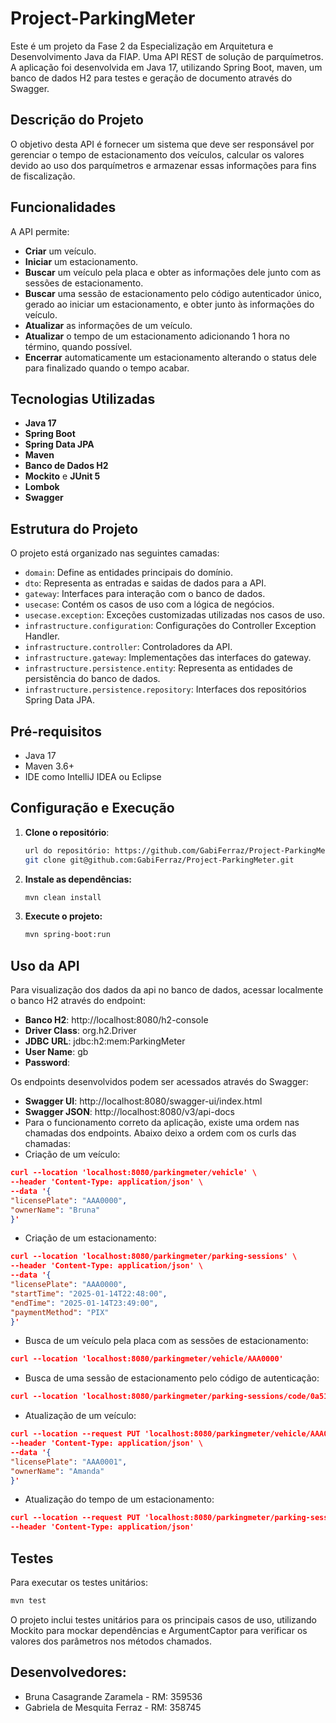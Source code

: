 # Project-ParkingMeter
Este é um projeto da Fase 2 da Especialização em Arquitetura e Desenvolvimento Java da FIAP.
Uma API REST de solução de parquímetros. A aplicação foi desenvolvida em Java 17, utilizando 
Spring Boot, maven, um banco de dados H2 para testes e geração de documento através do Swagger.

## Descrição do Projeto
O objetivo desta API é fornecer um sistema que deve ser responsável por gerenciar o tempo de 
estacionamento dos veículos, calcular os valores devido ao uso dos parquímetros e armazenar essas 
informações para fins de fiscalização.

## Funcionalidades
A API permite:
- **Criar** um veículo.
- **Iniciar** um estacionamento.
- **Buscar** um veículo pela placa e obter as informações dele junto com as sessões de estacionamento.
- **Buscar** uma sessão de estacionamento pelo código autenticador único, gerado ao iniciar um estacionamento,
e obter junto às informações do veículo.
- **Atualizar** as informações de um veículo.
- **Atualizar** o tempo de um estacionamento adicionando 1 hora no término, quando possível.
- **Encerrar** automaticamente um estacionamento alterando o status dele para finalizado quando o tempo acabar.

## Tecnologias Utilizadas
- **Java 17**
- **Spring Boot**
- **Spring Data JPA**
- **Maven**
- **Banco de Dados H2**
- **Mockito** e **JUnit 5**
- **Lombok**
- **Swagger**

## Estrutura do Projeto
O projeto está organizado nas seguintes camadas:
- `domain`: Define as entidades principais do domínio.
- `dto`: Representa as entradas e saidas de dados para a API.
- `gateway`: Interfaces para interação com o banco de dados.
- `usecase`: Contém os casos de uso com a lógica de negócios.
- `usecase.exception`: Exceções customizadas utilizadas nos casos de uso.
- `infrastructure.configuration`: Configurações do Controller Exception Handler.
- `infrastructure.controller`: Controladores da API.
- `infrastructure.gateway`: Implementações das interfaces do gateway.
- `infrastructure.persistence.entity`: Representa as entidades de persistência do banco de dados.
- `infrastructure.persistence.repository`: Interfaces dos repositórios Spring Data JPA.

## Pré-requisitos
- Java 17
- Maven 3.6+
- IDE como IntelliJ IDEA ou Eclipse

## Configuração e Execução
1. **Clone o repositório**:
   ```bash
   url do repositório: https://github.com/GabiFerraz/Project-ParkingMeter
   git clone git@github.com:GabiFerraz/Project-ParkingMeter.git
   ```

2. **Instale as dependências:**
   ```bash
   mvn clean install
   ```

3. **Execute o projeto:**
   ```bash
   mvn spring-boot:run
   ```

## Uso da API
Para visualização dos dados da api no banco de dados, acessar localmente o banco H2 através do endpoint:
- **Banco H2**: http://localhost:8080/h2-console
- **Driver Class**: org.h2.Driver
- **JDBC URL**: jdbc:h2:mem:ParkingMeter
- **User Name**: gb
- **Password**:

Os endpoints desenvolvidos podem ser acessados através do Swagger:
- **Swagger UI**: http://localhost:8080/swagger-ui/index.html
- **Swagger JSON**: http://localhost:8080/v3/api-docs
- Para o funcionamento correto da aplicação, existe uma ordem nas chamadas dos endpoints. Abaixo deixo a ordem com os curls das chamadas:
- Criação de um veículo:
```json
curl --location 'localhost:8080/parkingmeter/vehicle' \
--header 'Content-Type: application/json' \
--data '{
"licensePlate": "AAA0000",
"ownerName": "Bruna"
}'
```

- Criação de um estacionamento:
```json
curl --location 'localhost:8080/parkingmeter/parking-sessions' \
--header 'Content-Type: application/json' \
--data '{
"licensePlate": "AAA0000",
"startTime": "2025-01-14T22:48:00",
"endTime": "2025-01-14T23:49:00",
"paymentMethod": "PIX"
}'
```

- Busca de um veículo pela placa com as sessões de estacionamento:
```json
curl --location 'localhost:8080/parkingmeter/vehicle/AAA0000'
```

- Busca de uma sessão de estacionamento pelo código de autenticação:
```json
curl --location 'localhost:8080/parkingmeter/parking-sessions/code/0a515ada-3427-4da9-abab-0861d4265c38'
```

- Atualização de um veículo:
```json
curl --location --request PUT 'localhost:8080/parkingmeter/vehicle/AAA0000' \
--header 'Content-Type: application/json' \
--data '{
"licensePlate": "AAA0001",
"ownerName": "Amanda"
}'
```

- Atualização do tempo de um estacionamento:
```json
curl --location --request PUT 'localhost:8080/parkingmeter/parking-sessions/extend?licensePlate=AAA0000' \
--header 'Content-Type: application/json'
```

## Testes
Para executar os testes unitários:
   ```bash
   mvn test
   ```
O projeto inclui testes unitários para os principais casos de uso, utilizando Mockito
para mockar dependências e ArgumentCaptor para verificar os valores dos parâmetros nos
métodos chamados.

## Desenvolvedores:
- Bruna Casagrande Zaramela - RM: 359536
- Gabriela de Mesquita Ferraz - RM: 358745